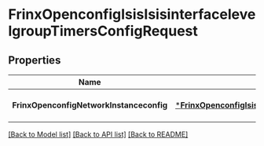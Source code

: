# FrinxOpenconfigIsisIsisinterfacelevelgroupTimersConfigRequest

## Properties
Name | Type | Description | Notes
------------ | ------------- | ------------- | -------------
**FrinxOpenconfigNetworkInstanceconfig** | [***FrinxOpenconfigIsisIsisinterfacelevelgroupTimersConfig**](frinx.openconfig.isis.isisinterfacelevelgroup.timers.Config.md) |  | [optional] [default to null]

[[Back to Model list]](../README.md#documentation-for-models) [[Back to API list]](../README.md#documentation-for-api-endpoints) [[Back to README]](../README.md)


